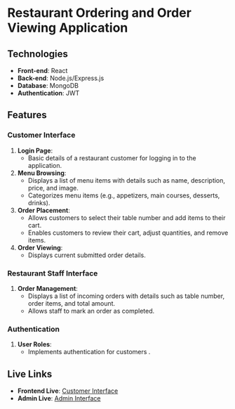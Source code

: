 # Restaurant Ordering and Order Viewing Application

## Technologies
- **Front-end**: React
- **Back-end**: Node.js/Express.js
- **Database**: MongoDB
- **Authentication**: JWT

## Features

### Customer Interface
1. **Login Page**:
   - Basic details of a restaurant customer for logging in to the application.
2. **Menu Browsing**:
   - Displays a list of menu items with details such as name, description, price, and image.
   - Categorizes menu items (e.g., appetizers, main courses, desserts, drinks).
3. **Order Placement**:
   - Allows customers to select their table number and add items to their cart.
   - Enables customers to review their cart, adjust quantities, and remove items.
4. **Order Viewing**:
   - Displays current submitted order details.

### Restaurant Staff Interface
1. **Order Management**:
   - Displays a list of incoming orders with details such as table number, order items, and total amount.
   - Allows staff to mark an order as completed.

### Authentication
1. **User Roles**:
   - Implements authentication for customers .

## Live Links
- **Frontend Live**: [Customer Interface](https://resturant-website-three.vercel.app/)
- **Admin Live**: [Admin Interface](https://resturant-website-8i56.vercel.app/)
